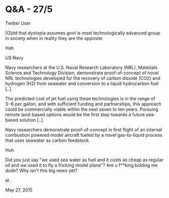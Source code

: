 # Q&A - 27/5

Twitter User

[O]dd that dystopia assumes govt is most technologically advanced group in society when in reality they are the opposite

Hah

US Navy

Navy researchers at the U.S. Naval Research Laboratory (NRL), Materials Science and Technology Division, demonstrate proof-of-concept of novel NRL technologies developed for the recovery of carbon dioxide (CO2) and hydrogen (H2) from seawater and conversion to a liquid hydrocarbon fuel [..].

The predicted cost of jet fuel using these technologies is in the range of $3-$6 per gallon, and with sufficient funding and partnerships, this approach could be commercially viable within the next seven to ten years. Pursuing remote land-based options would be the first step towards a future sea-based solution [..].

Navy researchers demonstrate proof-of-concept in first flight of an internal combustion powered model aircraft fueled by a novel gas-to-liquid process that uses seawater as carbon feedstock.

Huh

Did you just say "we used sea water as fuel and it costs as cheap as regular oil and we used it to fly a fricking model plane"? Are u f**king kidding me dude? Why isn't this big news yet?








at

May 27, 2015















